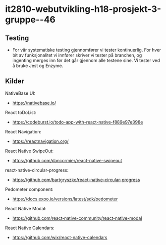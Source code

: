 # it2810-webutvikling-h18-prosjekt-3-gruppe--46

## Testing
- For vår systematiske testing gjennomfører vi tester kontinuerlig. For hver bit av funksjonalitet vi innfører skriver vi tester på branchen, og ingenting merges inn før det går gjennom alle testene sine. Vi tester ved å bruke Jest og Enzyme. 

## Kilder

NativeBase UI:
* https://nativebase.io/

React toDoList:
* https://codeburst.io/todo-app-with-react-native-f889e97e398e

React Navigation:
* https://reactnavigation.org/

React Native SwipeOut:
* https://github.com/dancormier/react-native-swipeout

react-native-circular-progress:
* https://github.com/bartgryszko/react-native-circular-progress

Pedometer component:
* https://docs.expo.io/versions/latest/sdk/pedometer

React Native Modal:
* https://github.com/react-native-community/react-native-modal

React Native Calendars:
* https://github.com/wix/react-native-calendars
